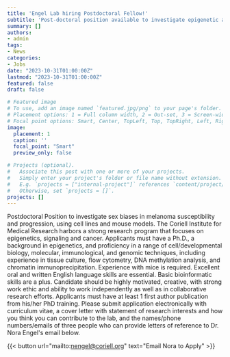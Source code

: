 ```yaml
---
title: 'Engel Lab hiring Postdoctoral Fellow!'
subtitle: 'Post-doctoral position available to investigate epigenetic and expression sex biases throughout melanocyte development and in melanoma.'
summary: []
authors:
- admin
tags:
- News
categories:
- Jobs
date: "2023-10-31T01:00:00Z"
lastmod: "2023-10-31T01:00:00Z"
featured: false
draft: false

# Featured image
# To use, add an image named `featured.jpg/png` to your page's folder.
# Placement options: 1 = Full column width, 2 = Out-set, 3 = Screen-width
# Focal point options: Smart, Center, TopLeft, Top, TopRight, Left, Right, BottomLeft, Bottom, BottomRight
image:
  placement: 1
  caption: ''
  focal_point: "Smart"
  preview_only: false

# Projects (optional).
#   Associate this post with one or more of your projects.
#   Simply enter your project's folder or file name without extension.
#   E.g. `projects = ["internal-project"]` references `content/project/deep-learning/index.md`.
#   Otherwise, set `projects = []`.
projects: []
---
```

Postdoctoral Position to investigate sex biases in melanoma susceptibility and progression, using cell lines and mouse models. The Coriell Institute for Medical Research harbors a strong research program that focuses on epigenetics, signaling and cancer. Applicants must have a Ph.D., a background in epigenetics, and proficiency in a range of cell/developmental biology, molecular, immunological, and genomic techniques, including experience in tissue culture, flow cytometry, DNA methylation analysis, and chromatin immunoprecipitation. Experience with mice is required. Excellent oral and written English language skills are essential. Basic bioinformatic skills are a plus. Candidate should be highly motivated, creative, with strong work ethic and ability to work independently as well as in collaborative research efforts. Applicants must have at least 1 first author publication from his/her PhD training. Please submit application electronically with curriculum vitae, a cover letter with statement of research interests and how you think you can contribute to the lab, and the names/phone numbers/emails of three people who can provide letters of reference to Dr. Nora Engel's email below.

{{< button url="mailto:nengel@coriell.org" text="Email Nora to Apply" >}}

